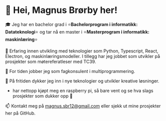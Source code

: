 # 👋 Hei, Magnus Brørby her!

🎓 Jeg har en bachelor grad i ⭐️**Bachelorprogram i informatikk: Datateknologi**⭐️ og tar nå en master i ⭐️**Masterprogram i informatikk: maskinlæring**⭐️

💼 Erfaring innen utvikling med teknologier som Python, Typescript, React, Electron, og maskinlæringsmodeller. I tillegg har jeg jobbet som utvikler på prosjekter som møtereferatleser med TC39.

🔭 For tiden jobber jeg som fagkonsulent i multiprogrammering.

🌱 På fritiden dykker jeg inn i nye teknologier og utvikler kreative løsninger.
- har nettopp kjøpt meg en raspberry pi, så bare vent og se hva slags prosjekter som dukker opp 👀

📫 Kontakt meg på [magnus.sbr12@gmail.com](mailto:magnus.sbr12@gmail.com) eller sjekk ut mine prosjekter her på GitHub.

